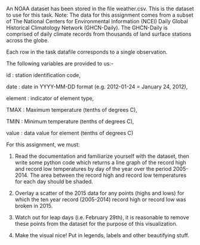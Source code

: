 An NOAA dataset has been stored in the file weather.csv.
This is the dataset to use for this task. Note: The data for this assignment comes from a subset of The National Centers for Environmental Information (NCEI) Daily Global Historical Climatology Network (GHCN-Daily).
The GHCN-Daily is comprised of daily climate records from thousands of land surface stations across the globe.

Each row in the task datafile corresponds to a single observation.

The following variables are provided to us:-

id : station identification code, 

date : date in YYYY-MM-DD format (e.g. 2012-01-24 = January 24, 2012), 

element : indicator of element type, 

TMAX : Maximum temperature (tenths of degrees C), 

TMIN : Minimum temperature (tenths of degrees C), 

value : data value for element (tenths of degrees C)

For this assignment, we must:

1. Read the documentation and familiarize yourself with the dataset, then write some python code which returns a line graph of the record high and record low temperatures by day of the year over the period 2005-2014. The area between the record high and record low temperatures for each day should be shaded.

2. Overlay a scatter of the 2015 data for any points (highs and lows) for which the ten year record (2005-2014) record high or record low was broken in 2015.

3. Watch out for leap days (i.e. February 29th), it is reasonable to remove these points from the dataset for the purpose of this visualization.

4. Make the visual nice! Put in legends, labels and other beautifying stuff.
